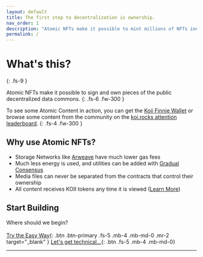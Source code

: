 ```yaml
---
layout: default
title: The first step to decentralization is ownership.
nav_order: 1
description: "Atomic NFTs make it possible to mint millions of NFTs inexpensively, and host them for all to see."
permalink: /
---
```


# What's this?
{: .fs-9 }

Atomic NFTs make it possible to sign and own pieces of the public decentralized data commons. 
{: .fs-6 .fw-300 }

To see some Atomic Content in action, you can get the [Koii Finnie Wallet](https://chrome.google.com/webstore/detail/finnie/cjmkndjhnagcfbpiemnkdpomccnjblmj) or browse some content from the community on the [koi.rocks attention leaderboard](https://koi.rocks/).
{: .fs-4 .fw-300 }


## Why use Atomic NFTs?
- Storage Networks like [Arweave](https://arweave.org) have much lower gas fees
- Much less energy is used, and utilities can be added with [Gradual Consensus](https://koii.network/gradual-consensus.pdf)
- Media files can never be separated from the contracts that control their ownership
- All content receives KOII tokens any time it is viewed ([Learn More](https://koii.network/lightpaper.pdf))


## Start Building 
Where should we begin?
<br>
<br>
[Try the Easy Way](https://chrome.google.com/webstore/detail/finnie/cjmkndjhnagcfbpiemnkdpomccnjblmj){: .btn .btn-primary .fs-5 .mb-4 .mb-md-0 .mr-2 target="_blank" } [Let's get technical...](/docs/General-definition-of-an-atomic-NFT/){: .btn .fs-5 .mb-4 .mb-md-0}

---



